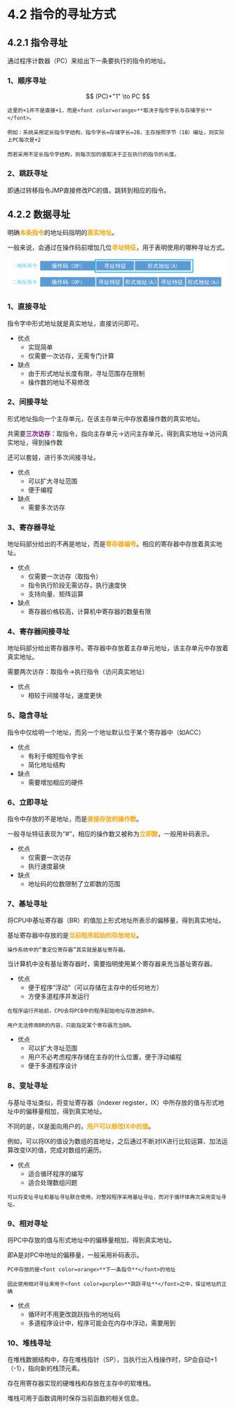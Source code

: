 # 4.2 指令的寻址方式

## 4.2.1 指令寻址

通过程序计数器（PC）来给出下一条要执行的指令的地址。

### 1、顺序寻址

$$
(PC)+"1" \to PC
$$





```admonish warning
这里的+1并不是直接+1，而是<font color=orange>**取决于指令字长与存储字长**</font>。

例如：系统采用定长指令字结构，指令字长=存储字长=2B，主存按照字节（1B）编址，则实际上PC每次是+2

而若采用不定长指令字结构，则每次加的值取决于正在执行的指令的长度。
```



### 2、跳跃寻址

即通过转移指令JMP直接修改PC的值，跳转到相应的指令。

## 4.2.2 数据寻址

明确<font color=orange>**本条指令**</font>的地址码指明的<font color=orange>**真实地址**</font>。

一般来说，会通过在操作码前增加几位<font color=orange>**寻址特征**</font>，用于表明使用的哪种寻址方式。

![](../.gitbook/assets/寻址特征.png)

### 1、直接寻址

 指令字中形式地址就是真实地址，直接访问即可。

* 优点
  * 实现简单
  * 仅需要一次访存，无需专门计算
* 缺点
  * 由于形式地址长度有限，寻址范围存在限制
  * 操作数的地址不易修改

### 2、间接寻址

形式地址指向一个主存单元，在该主存单元中存放着操作数的真实地址。

共需要<font color=purple>**三次访存**</font>：取指令，指向主存单元→访问主存单元，得到真实地址→访问真实地址，得到操作数

还可以套娃，进行多次间接寻址。

* 优点
  * 可以扩大寻址范围
  * 便于编程
* 缺点
  * 需要多次访存

### 3、寄存器寻址

地址码部分给出的不再是地址，而是<font color=orange>**寄存器编号**</font>。相应的寄存器中存放着真实地址。

* 优点
  * 仅需要一次访存（取指令）
  * 指令执行阶段无需访存，执行速度快
  * 支持向量、矩阵运算
* 缺点
  * 寄存器价格较高，计算机中寄存器的数量有限

### 4、寄存器间接寻址

地址码部分给出寄存器序号。寄存器中存放着主存单元地址，该主存单元中存放着真实地址。

需要两次访存：取指令→执行指令（访问真实地址）

* 优点
  * 相较于间接寻址，速度更快

### 5、隐含寻址

指令中仅给明一个地址，而另一个地址默认位于某个寄存器中（如ACC）

* 优点
  * 有利于缩短指令字长
  * 简化地址结构
* 缺点
  * 需要增加相应的硬件

### 6、立即寻址

指令中存放的不是地址，而是<font color=orange>**直接存放的操作数**</font>。

一般寻址特征表现为“#”，相应的操作数又被称为<font color=orange>**立即数**</font>，一般用补码表示。

* 优点
  * 仅需要一次访存
  * 执行速度最快
* 缺点
  * 地址码的位数限制了立即数的范围

### 7、基址寻址

将CPU中基址寄存器（BR）的值加上形式地址所表示的偏移量，得到真实地址。

基址寄存器中存放的是<font color=orange>**当前程序起始的存放地址**</font>。



```admonish warning
操作系统中的“重定位寄存器”其实就是基址寄存器。
```



当计算机中没有基址寄存器时，需要指明使用某个寄存器来充当基址寄存器。

* 优点
  * 便于程序“浮动”（可以存储在主存中的任何地方）
  * 方便多道程序并发运行





```admonish warning
在程序运行开始前，CPU会将PCB中的程序起始地址存放进BR中。

用户无法修改BR的内容，只能指定某个寄存器充当BR。
```



* 优点
  * 可以扩大寻址范围
  * 用户不必考虑程序存储在主存的什么位置，便于浮动编程
  * 便于多道程序设计

### 8、变址寻址

与基址寻址类似，将变址寄存器（indexer register，IX）中所存放的值与形式地址中的偏移量相加，得到真实地址。

不同的是，IX是面向用户的，<font color=orange>**用户可以修改IX中的值**</font>。

例如，可以将IX的值设为数组的首地址，之后通过不断对IX进行比较运算、加法运算改变IX的值，完成对数组的遍历。

* 优点
  * 适合循环程序的编写
  * 适合处理数组问题



```admonish example
可以将变址寻址和基址寻址联合使用，对整段程序采用基址寻址，而对于循环体再次采用变址寻址。
```



### 9、相对寻址

将PC中存放的值与形式地址中的偏移量相加，得到真实地址。

即A是对PC中地址的偏移量，一般采用补码表示。



```admonish bug title=""
PC中存放的是<font color=orange>**下一条指令**</font>的地址

因此使用相对寻址来用于<font color=purple>**跳跃寻址**</font>之中，保证地址的正确
```



* 优点
  * 循环时不用更改跳跃指令的地址码
  * 多道程序设计中，程序可能会在内存中浮动，需要用到

### 10、堆栈寻址

在堆栈数据结构中，存在堆栈指针（SP），当执行出入栈操作时，SP会自动+1（-1），指向新的栈顶元素。

存在用寄存器实现的硬堆栈和存放在主存中的软堆栈。

堆栈可用于函数调用时保存当前函数的相关信息。
